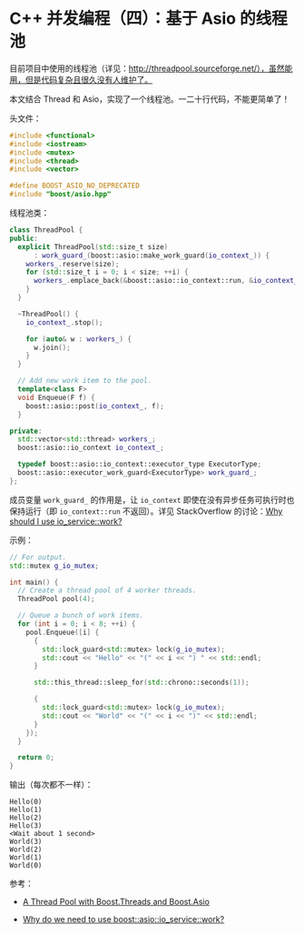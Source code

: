 # C++ 并发编程（四）：基于 Asio 的线程池

目前项目中使用的线程池（详见：http://threadpool.sourceforge.net/），虽然能用，但是代码复杂且很久没有人维护了。

本文结合 Thread 和 Asio，实现了一个线程池。一二十行代码，不能更简单了！

头文件：
```cpp
#include <functional>
#include <iostream>
#include <mutex>
#include <thread>
#include <vector>

#define BOOST_ASIO_NO_DEPRECATED
#include "boost/asio.hpp"
```

线程池类：
```cpp
class ThreadPool {
public:
  explicit ThreadPool(std::size_t size)
      : work_guard_(boost::asio::make_work_guard(io_context_)) {
    workers_.reserve(size);
    for (std::size_t i = 0; i < size; ++i) {
      workers_.emplace_back(&boost::asio::io_context::run, &io_context_);
    }
  }

  ~ThreadPool() {
    io_context_.stop();

    for (auto& w : workers_) {
      w.join();
    }
  }

  // Add new work item to the pool.
  template<class F>
  void Enqueue(F f) {
    boost::asio::post(io_context_, f);
  }

private:
  std::vector<std::thread> workers_;
  boost::asio::io_context io_context_;

  typedef boost::asio::io_context::executor_type ExecutorType;
  boost::asio::executor_work_guard<ExecutorType> work_guard_;
};
```
成员变量 `work_guard_` 的作用是，让 `io_context` 即使在没有异步任务可执行时也保持运行（即 `io_context::run` 不返回）。详见 StackOverflow 的讨论：[Why should I use io_service::work?][1]

示例：
```cpp
// For output.
std::mutex g_io_mutex;

int main() {
  // Create a thread pool of 4 worker threads.
  ThreadPool pool(4);

  // Queue a bunch of work items.
  for (int i = 0; i < 8; ++i) {
    pool.Enqueue([i] {
      {
        std::lock_guard<std::mutex> lock(g_io_mutex);
        std::cout << "Hello" << "(" << i << ") " << std::endl;
      }

      std::this_thread::sleep_for(std::chrono::seconds(1));

      {
        std::lock_guard<std::mutex> lock(g_io_mutex);
        std::cout << "World" << "(" << i << ")" << std::endl;
      }
    });
  }

  return 0;
}
```

输出（每次都不一样）：
```
Hello(0)
Hello(1)
Hello(2)
Hello(3)
<Wait about 1 second>
World(3)
World(2)
World(1)
World(0)
```

参考：
- [A Thread Pool with Boost.Threads and Boost.Asio][2]
- [Why do we need to use boost::asio::io_service::work?][3]


  [1]: http://stackoverflow.com/questions/13219296/why-should-i-use-io-servicework
  [2]: http://progsch.net/wordpress/?p=71
  [3]: http://stackoverflow.com/questions/17156541/why-do-we-need-to-use-boostasioio-servicework